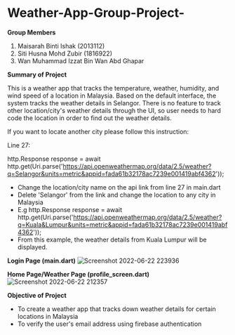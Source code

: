 # Weather-App-Group-Project- 

**Group Members**
1. Maisarah Binti Ishak (2013112)
2. Siti Husna Mohd Zubir (1816922)
3. Wan Muhammad Izzat Bin Wan Abd Ghapar

**Summary of Project**

This is a weather app that tracks the temperature, weather, humidity, and wind speed of a location in Malaysia. Based on the default interface, the system tracks the weather details in Selangor. There is no feature to track other location/city's weather details through the UI, so user needs to hard code the location in order to find out the weather details.

If you want to locate another city please follow this instruction:

Line 27:

http.Response response = await http.get(Uri.parse('https://api.openweathermap.org/data/2.5/weather?q=Selangor&units=metric&appid=fada61b32178ac7239e001419abf4362'));

- Change the location/city name on the api link from line 27 in main.dart
- Delete 'Selangor' from the link and change the location to any city in Malaysia
- E.g http.Response response = await http.get(Uri.parse('https://api.openweathermap.org/data/2.5/weather?q=Kuala&Lumpur&units=metric&appid=fada61b32178ac7239e001419abf4362'));
- From this example, the weather details from Kuala Lumpur will be displayed. 

**Login Page (main.dart)**
![Screenshot 2022-06-22 223936](https://user-images.githubusercontent.com/75440176/175063302-3d5c2d0c-8bf2-41b8-8c26-329bcbc29681.png)


**Home Page/Weather Page (profile_screen.dart)**
![Screenshot 2022-06-22 212357](https://user-images.githubusercontent.com/75440176/175063585-44cca57e-7867-4053-88da-5d03d7d072b7.png)


**Objective of Project**
- To create a weather app that tracks down weather details for certain locations in Malaysia
- To verify the user's email address using firebase authentication
